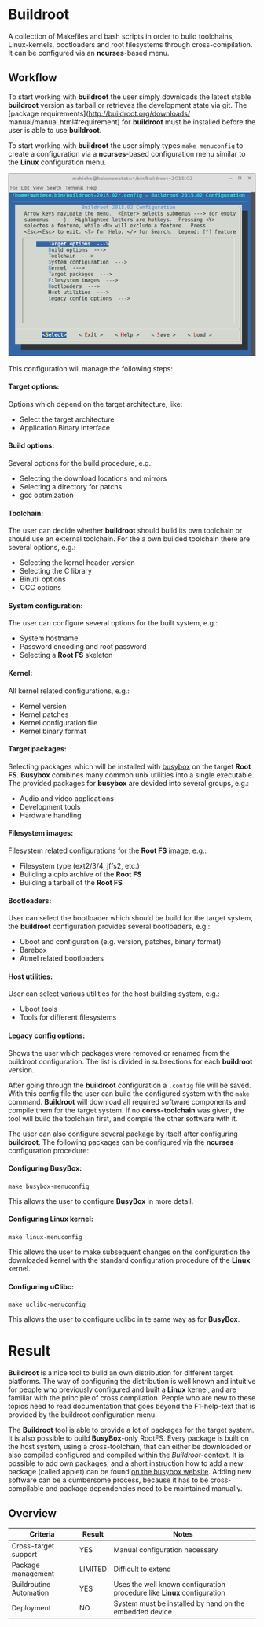 # Buildroot
A collection of Makefiles and bash scripts in order to build toolchains, Linux-kernels,
bootloaders and root filesystems through cross-compilation. It can be 
configured via an **ncurses**-based menu.

## Workflow
To start working with **buildroot** the user simply downloads the latest
stable **buildroot** version as tarball or retrieves the development state via
git. The [package requirements](http://buildroot.org/downloads/
manual/manual.html#requirement) for **buildroot** must be installed before the user
is able to use **buildroot**.

To start working with **buildroot** the user simply types `make menuconfig` to
create a configuration via a **ncurses**-based configuration menu similar to the
**Linux** configuration menu.

![**Buildroot** configuration via **ncurses**](background/evaluation/comparison/img/buildroot_configuration.png)

This configuration will manage the following steps:

#### **Target options:**
Options which depend on the target architecture, like:

* Select the target architecture
* Application Binary Interface


####  **Build options:**
Several options for the build procedure, e.g.:

* Selecting the download locations and mirrors
* Selecting a directory for patchs
* gcc optimization


#### **Toolchain:**
The user can decide whether **buildroot** should build its own toolchain or 
should use an external toolchain. For the a own builded toolchain there are
several options, e.g.:

* Selecting the kernel header version
* Selecting the C library
* Binutil options
* GCC options


#### **System configuration:**
The user can configure several options for the built system, e.g.:

* System hostname
* Password encoding and root password
* Selecting a **Root FS** skeleton


#### **Kernel:**
All kernel related configurations, e.g.:

* Kernel version
* Kernel patches
* Kernel configuration file
* Kernel binary format


#### **Target packages:**
Selecting packages which will be installed with 
[busybox](http://www.busybox.net/) on the target **Root FS**. **Busybox** combines
many common unix utilities into a single executable. The provided packages for 
**busybox** are devided into several groups, e.g.:

* Audio and video applications
* Development tools
* Hardware handling


#### **Filesystem images:**
Filesystem related configurations for the **Root FS** image, e.g.:

* Filesystem type (ext2/3/4, jffs2, etc.)
* Building a cpio archive of the **Root FS**
* Building a tarball of the **Root FS**


#### **Bootloaders:**
User can select the bootloader which should be build for the target system,
the **buildroot** configuration provides several bootloaders, e.g.:

* Uboot and configuration (e.g. version, patches, binary format)
* Barebox
* Atmel related bootloaders


#### **Host utilities:**
User can select various utilities for the host building system, e.g.:

* Uboot tools
* Tools for different filesystems


#### **Legacy config options:**
Shows the user which packages were removed or renamed from the buildroot
configuration. The list is divided in subsections for each **buildroot**
version.


After going through the **buildroot** configuration a `.config` file will be
saved. With this config file the user can build the configured system with the
`make` command. **Buildroot** will download all required software components and
compile them for the target system. If no **corss-toolchain** was given, the tool 
will build the toolchain first, and compile the other software with it.

The user can also configure several package by itself after configuring
**buildroot**. The following packages can be configured via the **ncurses**
configuration procedure:

#### **Configuring BusyBox:**

`make busybox-menuconfig`

This allows the user to configure **BusyBox** in more detail.

#### **Configuring Linux kernel:**

`make linux-menuconfig`

This allows the user to make subsequent changes on the configuration the 
downloaded kernel with the standard configuration procedure of the **Linux**
kernel.

#### **Configuring uClibc:**

`make uclibc-menuconfig`

This allows the user to configure uclibc in te same way as for **BusyBox**.
    

# Result
**Buildroot** is a nice tool to build an own distribution for different target
platforms. The way of configuring the distribution is well known and intuitive
for people who previously configured and built a **Linux** kernel, and are
familiar with the principle of cross compilation. People who are new to these
topics need to read documentation that goes beyond the F1-help-text that is
provided by the buildroot configuration menu.

The **Buildroot** tool is able to provide a lot of packages for the target
system. It is also possible to build **BusyBox**-only RootFS. Every package is
built on the host system, using a cross-toolchain, that can either be
downloaded or also compiled configured and compiled within the
*Buildroot*-context. It is possible to add own packages, and a short instruction
how to add a new package (called applet) can be found [on the busybox
website](http://www.busybox.net/FAQ.html#adding). Adding new software can be a
cumbersome process, because it has to be cross-compilable and package
dependencies need to be maintained manually.

## Overview
Criteria | Result | Notes
--- | --- | ---
Cross-target support | YES | Manual configuration necessary
Package management | LIMITED | Difficult to extend
Buildroutine Automation | YES | Uses the well known configuration procedure like **Linux** configuration
Deployment | NO | System must be installed by hand on the embedded device
